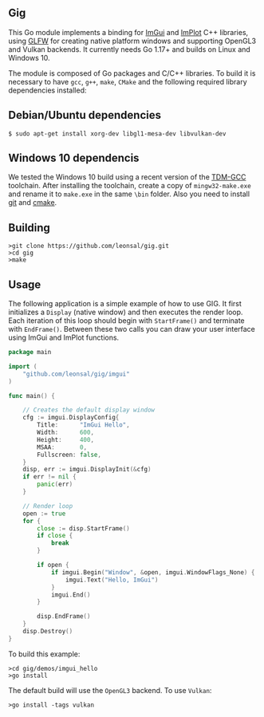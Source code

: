 ## Gig

This Go module implements a binding for [ImGui](https://github.com/ocornut/imgui) and
[ImPlot](https://github.com/epezent/implot) C++ libraries, using [GLFW](https://www.glfw.org) 
for creating native platform windows and supporting OpenGL3 and Vulkan backends.
It currently needs Go 1.17+ and builds on Linux and Windows 10.

The module is composed of Go packages and C/C++ libraries.
To build it is necessary to have `gcc`, `g++`, `make`, `CMake`
and the following required library dependencies installed:

## Debian/Ubuntu dependencies

```
$ sudo apt-get install xorg-dev libgl1-mesa-dev libvulkan-dev
```

## Windows 10 dependencis

We tested the Windows 10 build using a recent version of the [TDM-GCC](https://jmeubank.github.io/tdm-gcc/download/) toolchain.
After installing the toolchain, create a copy of `mingw32-make.exe` and rename it to `make.exe` in the same `\bin` folder.
Also you need to install [git](https://git-scm.com/downloads) and  [cmake](https://cmake.org/download/). 

## Building

```
>git clone https://github.com/leonsal/gig.git
>cd gig
>make
```

## Usage

The following application is a simple example of how to use GIG.
It first initializes a `Display` (native window) and then executes the render loop.
Each iteration of this loop should begin with `StartFrame()` and terminate with `EndFrame()`.
Between these two calls you can draw your user interface using ImGui and ImPlot functions.

```go
package main

import (
	"github.com/leonsal/gig/imgui"
)

func main() {

	// Creates the default display window
	cfg := imgui.DisplayConfig{
		Title:      "ImGui Hello",
		Width:      600,
		Height:     400,
		MSAA:       0,
		Fullscreen: false,
	}
	disp, err := imgui.DisplayInit(&cfg)
	if err != nil {
		panic(err)
	}

	// Render loop
	open := true
	for {
		close := disp.StartFrame()
		if close {
			break
		}

		if open {
			if imgui.Begin("Window", &open, imgui.WindowFlags_None) {
				imgui.Text("Hello, ImGui")
			}
			imgui.End()
		}

		disp.EndFrame()
	}
	disp.Destroy()
}

```

To build this example:

```
>cd gig/demos/imgui_hello
>go install 
```

The default build will use the `OpenGL3` backend. To use `Vulkan`:

```
>go install -tags vulkan
```



